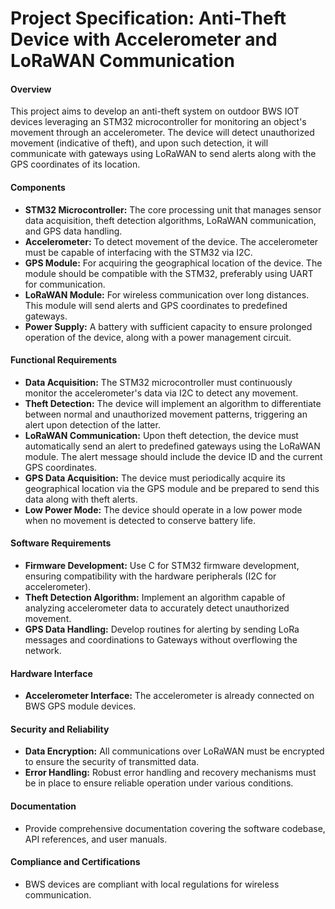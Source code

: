 # Project Specification: Anti-Theft Device with Accelerometer and LoRaWAN Communication

#### Overview

This project aims to develop an anti-theft system on outdoor BWS IOT devices leveraging an STM32 microcontroller for monitoring an object's movement through an accelerometer. The device will detect unauthorized movement (indicative of theft), and upon such detection, it will communicate with gateways using LoRaWAN to send alerts along with the GPS coordinates of its location.

#### Components

- **STM32 Microcontroller:** The core processing unit that manages sensor data acquisition, theft detection algorithms, LoRaWAN communication, and GPS data handling.
- **Accelerometer:** To detect movement of the device. The accelerometer must be capable of interfacing with the STM32 via I2C.
- **GPS Module:** For acquiring the geographical location of the device. The module should be compatible with the STM32, preferably using UART for communication.
- **LoRaWAN Module:** For wireless communication over long distances. This module will send alerts and GPS coordinates to predefined gateways.
- **Power Supply:** A battery with sufficient capacity to ensure prolonged operation of the device, along with a power management circuit.

#### Functional Requirements

- **Data Acquisition:** The STM32 microcontroller must continuously monitor the accelerometer's data via I2C to detect any movement.
- **Theft Detection:** The device will implement an algorithm to differentiate between normal and unauthorized movement patterns, triggering an alert upon detection of the latter.
- **LoRaWAN Communication:** Upon theft detection, the device must automatically send an alert to predefined gateways using the LoRaWAN module. The alert message should include the device ID and the current GPS coordinates.
- **GPS Data Acquisition:** The device must periodically acquire its geographical location via the GPS module and be prepared to send this data along with theft alerts.
- **Low Power Mode:** The device should operate in a low power mode when no movement is detected to conserve battery life.

#### Software Requirements

- **Firmware Development:** Use C for STM32 firmware development, ensuring compatibility with the hardware peripherals (I2C for accelerometer).
- **Theft Detection Algorithm:** Implement an algorithm capable of analyzing accelerometer data to accurately detect unauthorized movement.
- **GPS Data Handling:** Develop routines for alerting by sending LoRa messages and coordinations to Gateways without overflowing the network.

#### Hardware Interface

- **Accelerometer Interface:** The accelerometer is already connected on BWS GPS module devices.

#### Security and Reliability

- **Data Encryption:** All communications over LoRaWAN must be encrypted to ensure the security of transmitted data.
- **Error Handling:** Robust error handling and recovery mechanisms must be in place to ensure reliable operation under various conditions.

#### Documentation

- Provide comprehensive documentation covering the software codebase, API references, and user manuals.

#### Compliance and Certifications

- BWS devices are compliant with local regulations for wireless communication. 